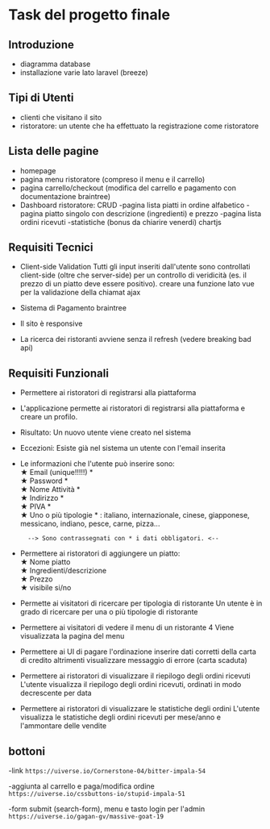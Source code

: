 # Task del progetto finale

## Introduzione 
- diagramma database
- installazione varie lato laravel (breeze)


## Tipi di Utenti 
- clienti che visitano il sito
- ristoratore: un utente che ha effettuato la registrazione come ristoratore


## Lista delle pagine 
- homepage
- pagina menu ristoratore (compreso il menu e il carrello)
- pagina carrello/checkout (modifica del carrello e pagamento con documentazione braintree)
- Dashboard ristoratore: CRUD
	-pagina lista piatti in ordine alfabetico
	-pagina piatto singolo con descrizione (ingredienti) e prezzo
	-pagina lista ordini ricevuti
	-statistiche (bonus da chiarire venerdi) chartjs


## Requisiti Tecnici 

- Client-side Validation 
Tutti gli input inseriti dall'utente sono controllati client-side (oltre che server-side) per un
controllo di veridicità (es. il prezzo di un piatto deve essere positivo).
creare una funzione lato vue per la validazione della chiamat ajax

- Sistema di Pagamento 
braintree

- Il sito è responsive 

- La ricerca dei ristoranti avviene senza il refresh (vedere breaking bad api)


## Requisiti Funzionali 
- Permettere ai ristoratori di registrarsi alla piattaforma 

- L'applicazione permette ai ristoratori di registrarsi alla piattaforma e creare un profilo.

- Risultato: Un nuovo utente viene creato nel sistema

- Eccezioni: Esiste già nel sistema un utente con l'email inserita

- Le informazioni che l'utente può inserire sono:\
★ Email (unique!!!!!) *\
★ Password * \
★ Nome Attività * \
★ Indirizzo * \
★ PIVA * \
★ Uno o più tipologie * : italiano, internazionale, cinese, giapponese, messicano, indiano, pesce, carne, pizza...

        --> Sono contrassegnati con * i dati obbligatori. <--

- Permettere ai ristoratori di aggiungere un piatto:\
★ Nome piatto\
★ Ingredienti/descrizione\
★ Prezzo\
★ visibile si/no

- Permette ai visitatori di ricercare per tipologia di ristorante
Un utente è in grado di ricercare per una o più tipologie di ristorante


- Permettere ai visitatori di vedere il menu di un ristorante 4
Viene visualizzata la pagina del menu


- Permettere ai UI di pagare l'ordinazione 
inserire dati corretti della carta di credito altrimenti visualizzare messaggio di errore (carta scaduta)

- Permettere ai ristoratori di visualizzare il riepilogo degli ordini ricevuti 
L'utente visualizza il riepilogo degli ordini ricevuti, ordinati in modo decrescente
per data

- Permettere ai ristoratori di visualizzare le statistiche degli ordini 
L'utente visualizza le statistiche degli ordini ricevuti per mese/anno e l'ammontare
delle vendite


## bottoni

-link
`https://uiverse.io/Cornerstone-04/bitter-impala-54`

-aggiunta al carrello e paga/modifica ordine
`https://uiverse.io/cssbuttons-io/stupid-impala-51`


-form submit (search-form), menu e tasto login per l'admin
`https://uiverse.io/gagan-gv/massive-goat-19`


